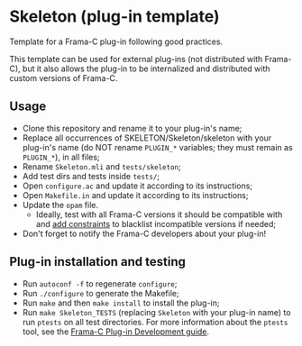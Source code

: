 Skeleton (plug-in template)
===========================

Template for a Frama-C plug-in following good practices.

This template can be used for external plug-ins (not distributed with Frama-C),
but it also allows the plug-in to be internalized and distributed with custom
versions of Frama-C.

## Usage

- Clone this repository and rename it to your plug-in's name;
- Replace all occurrences of SKELETON/Skeleton/skeleton with your plug-in's name
  (do NOT rename `PLUGIN_*` variables; they must remain as `PLUGIN_*`),
  in all files;
- Rename `Skeleton.mli` and `tests/skeleton`;
- Add test dirs and tests inside `tests/`;
- Open `configure.ac` and update it according to its instructions;
- Open `Makefile.in` and update it according to its instructions;
- Update the `opam` file.
    - Ideally, test with all Frama-C versions it should be compatible with and
      [add constraints](https://opam.ocaml.org/doc/Packaging.html#More-on-opam-files)
      to blacklist incompatible versions if needed;
- Don't forget to notify the Frama-C developers about your plug-in!

## Plug-in installation and testing

- Run `autoconf -f` to regenerate `configure`;
- Run `./configure` to generate the Makefile;
- Run `make` and then `make install` to install the plug-in;
- Run `make Skeleton_TESTS` (replacing `Skeleton` with your plug-in name) to
  run `ptests` on all test directories. For more information about the `ptests`
  tool, see the [Frama-C Plug-in Development guide](http://frama-c.com/download/frama-c-plugin-development-guide.pdf).

